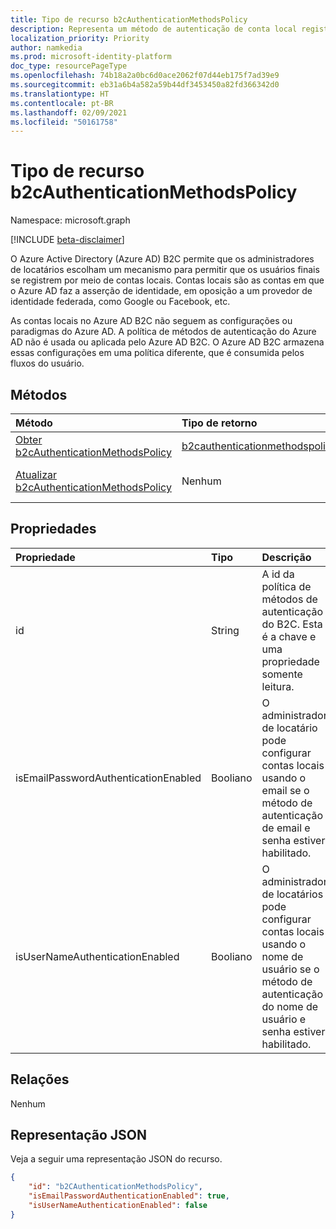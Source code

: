 ```yaml
---
title: Tipo de recurso b2cAuthenticationMethodsPolicy
description: Representa um método de autenticação de conta local registrado para um usuário configurado em um locatário Azure Active Directory (Azure AD) B2C.
localization_priority: Priority
author: namkedia
ms.prod: microsoft-identity-platform
doc_type: resourcePageType
ms.openlocfilehash: 74b18a2a0bc6d0ace2062f07d44eb175f7ad39e9
ms.sourcegitcommit: eb31a6b4a582a59b44df3453450a82fd366342d0
ms.translationtype: HT
ms.contentlocale: pt-BR
ms.lasthandoff: 02/09/2021
ms.locfileid: "50161758"
---
```

# <a name="b2cauthenticationmethodspolicy-resource-type"></a>Tipo de recurso b2cAuthenticationMethodsPolicy

Namespace: microsoft.graph

[!INCLUDE [beta-disclaimer](../../includes/beta-disclaimer.md)]

O Azure Active Directory (Azure AD) B2C permite que os administradores de locatários escolham um mecanismo para permitir que os usuários finais se registrem por meio de contas locais. Contas locais são as contas em que o Azure AD faz a asserção de identidade, em oposição a um provedor de identidade federada, como Google ou Facebook, etc.

As contas locais no Azure AD B2C não seguem as configurações ou paradigmas do Azure AD. A política de métodos de autenticação do Azure AD não é usada ou aplicada pelo Azure AD B2C. O Azure AD B2C armazena essas configurações em uma política diferente, que é consumida pelos fluxos do usuário.

## <a name="methods"></a>Métodos

| Método       | Tipo de retorno | Descrição |
|:-------------|:------------|:------------|
| [Obter b2cAuthenticationMethodsPolicy](../api/b2cauthenticationmethodspolicy-get.md) | [b2cauthenticationmethodspolicy](b2cauthenticationmethodspolicy.md) | Leia as propriedades de um objeto **b2cAuthenticationMethodsPolicy**. |
| [Atualizar b2cAuthenticationMethodsPolicy](../api/b2cauthenticationmethodspolicy-update.md) | Nenhum | Atualize as propriedades de um objeto **b2cAuthenticationMethodsPolicy**. |

## <a name="properties"></a>Propriedades

| Propriedade     | Tipo        | Descrição |
|:-------------|:------------|:------------|
|id|String|A id da política de métodos de autenticação do B2C. Esta é a chave e uma propriedade somente leitura.|
|isEmailPasswordAuthenticationEnabled|Booliano|O administrador de locatário pode configurar contas locais usando o email se o método de autenticação de email e senha estiver habilitado.|
|isUserNameAuthenticationEnabled|Booliano|O administrador de locatários pode configurar contas locais usando o nome de usuário se o método de autenticação do nome de usuário e senha estiver habilitado.|

## <a name="relationships"></a>Relações

Nenhum

## <a name="json-representation"></a>Representação JSON

Veja a seguir uma representação JSON do recurso.

<!-- {
  "blockType": "resource",
  "optionalProperties": [

  ],
  "@odata.type": "microsoft.graph.b2cAuthenticationMethodsPolicy",
  "keyProperty": "id"
}-->

```json
{
    "id": "b2CAuthenticationMethodsPolicy",
    "isEmailPasswordAuthenticationEnabled": true,
    "isUserNameAuthenticationEnabled": false
}
```

<!-- uuid: 16cd6b66-4b1a-43a1-adaf-3a886856ed98
2019-02-04 14:57:30 UTC -->
<!-- {
  "type": "#page.annotation",
  "description": "b2cAuthenticationMethodsPolicy resource",
  "keywords": "",
  "section": "documentation",
  "tocPath": ""
}-->
